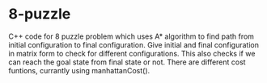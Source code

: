 # 8-puzzle
C++ code for 8 puzzle problem which uses A* algorithm to find path from initial configuration to final configuration.
Give initial and final configuration in matrix form to check for different configurations.
This also checks if we can reach the goal state from final state or not.
There are different cost funtions, currantly using manhattanCost().

